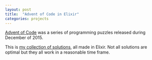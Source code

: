 ```yaml
---
layout: post
title:  "Advent of Code in Elixir"
categories: projects
---
```


[Advent of Code](http://adventofcode.com) was a series of programming puzzles released during December of 2015.

This is [my collection of solutions](https://github.com/AntonFagerberg/advent_of_code), all made in Elixir. Not all solutions are optimal but they all work in a reasonable time frame.
